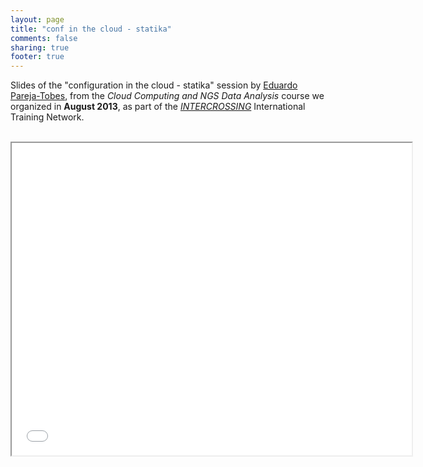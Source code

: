 ```yaml
---
layout: page
title: "conf in the cloud - statika"
comments: false
sharing: true
footer: true
---
```


Slides of the "configuration in the cloud - statika" session by [Eduardo Pareja-Tobes](/eparejatobes), from the _Cloud Computing and NGS Data Analysis_ course we organized in **August 2013**, as part of the [_INTERCROSSING_](/intercrossing) International Training Network.

<br>

<iframe class="frame" width="640" height="500" allowfullscreen mozallowfullscreen webkitallowfullscreen src="../embedder.html#raw.conf-in-the-cloud-statika.html">
